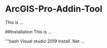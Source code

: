 # ArcGIS-Pro-Addin-Tool

This is ...

##Installation
This is ...

'''bash
Visual studio 2019 install
.Net
...
